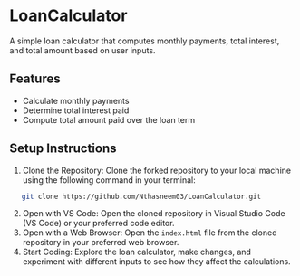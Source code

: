 # LoanCalculator

A simple loan calculator that computes monthly payments, total interest, and total amount based on user inputs.

## Features

- Calculate monthly payments
- Determine total interest paid
- Compute total amount paid over the loan term



## Setup Instructions

1. Clone the Repository: Clone the forked repository to your local machine using the following command in your terminal:
 ``` bash
    git clone https://github.com/Nthasneem03/LoanCalculator.git
```
2. Open with VS Code: Open the cloned repository in Visual Studio Code (VS Code) or your preferred code editor.
3. Open with a Web Browser: Open the `index.html` file from the cloned repository in your preferred web browser.
4. Start Coding: Explore the loan calculator, make changes, and experiment with different inputs to see how they affect the calculations.

